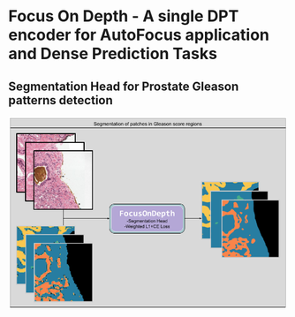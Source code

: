 # Focus On Depth - A single DPT encoder for AutoFocus application and Dense Prediction Tasks

## Segmentation Head for Prostate Gleason patterns detection

<p align="center">
  <img src="figure.png"/>
</p>
